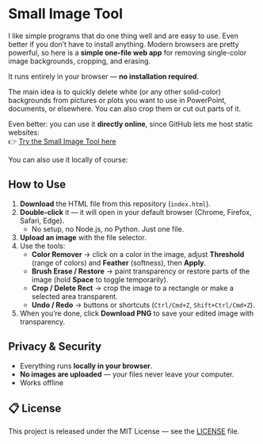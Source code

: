 # Small Image Tool


I like simple programs that do one thing well and are easy to use. Even better if you don’t have to install anything. Modern browsers are pretty powerful, so here is a **simple one-file web app** for removing single-color image backgrounds, cropping, and erasing.  

It runs entirely in your browser — **no installation required**.  

The main idea is to quickly delete white (or any other solid-color) backgrounds from pictures or plots you want to use in PowerPoint, documents, or elsewhere. You can also crop them or cut out parts of it.

Even better: you can use it **directly online**, since GitHub lets me host static websites:  
👉 [Try the Small Image Tool here](https://berger-lukas.github.io/Small-Image-Tool/)


You can also use it locally of course:

## How to Use

1. **Download** the HTML file from this repository (`index.html`).
2. **Double-click** it — it will open in your default browser (Chrome, Firefox, Safari, Edge).
   - No setup, no Node.js, no Python. Just one file.
3. **Upload an image** with the file selector.
4. Use the tools:
   - **Color Remover** → click on a color in the image, adjust **Threshold** (range of colors) and **Feather** (softness), then **Apply**.
   - **Brush Erase / Restore** → paint transparency or restore parts of the image (hold **Space** to toggle temporarily).
   - **Crop / Delete Rect** → crop the image to a rectangle or make a selected area transparent.
   - **Undo / Redo** → buttons or shortcuts (`Ctrl/Cmd+Z`, `Shift+Ctrl/Cmd+Z`).
5. When you’re done, click **Download PNG** to save your edited image with transparency.

##  Privacy & Security

- Everything runs **locally in your browser**.
- **No images are uploaded** — your files never leave your computer.
- Works offline

## 📋 License


This project is released under the MIT License — see the [LICENSE](LICENSE) file.
